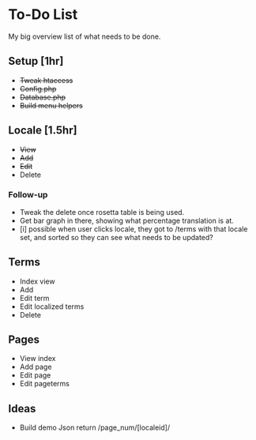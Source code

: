 # To-Do List

My big overview list of what needs to be done.

## Setup [1hr]

* <del>Tweak htaccess </del>
* <del>Config.php</del>
* <del>Database.php</del>
* <del>Build menu helpers</del>


## Locale [1.5hr]

* <del>View</del>
* <del>Add</del>
* <del>Edit</del>
* Delete

### Follow-up

* Tweak the delete once rosetta table is being used.
* Get bar graph in there, showing what percentage translation is at.
* [i] possible when user clicks locale, they got to /terms with that locale set, and sorted so they can see what needs to be updated?

## Terms

* Index view
* Add
* Edit term
* Edit localized terms
* Delete

## Pages

* View index
* Add page
* Edit page
* Edit pageterms

## Ideas

* Build demo Json return /page_num/[localeid]/
